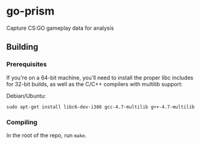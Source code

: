 go-prism
========

Capture CS:GO gameplay data for analysis

## Building

### Prerequisites

If you're on a 64-bit machine, you'll need to install the proper libc includes for 32-bit builds, as well as the C/C++ compilers with multilib support:

Debian/Ubuntu:

```
sudo apt-get install libc6-dev-i386 gcc-4.7-multilib g++-4.7-multilib
```

### Compiling

In the root of the repo, run `make`.
